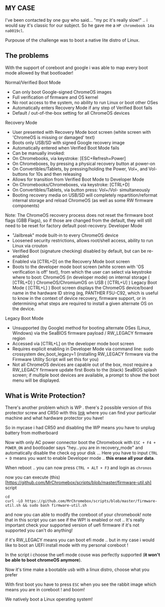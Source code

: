 ## MY CASE


I've been contacted by one guy who said... "my pc it's really slow!" .. i would say it's classic for our subject.
So he gave me a 
`HP chromebook 14a na0019cl`.

Purpouse of the challenge was to boot a native lite distro of Linux.



## The problems 


With the support of coreboot and google i was able to map every boot mode allowed by that bootloader!


Normal/Verified Boot Mode

-    Can only boot Google-signed ChromeOS images
-    Full verification of firmware and OS kernel
-    No root access to the system, no ability to run Linux or boot other OSes
-    Automatically enters Recovery Mode if any step of Verified Boot fails
-    Default / out-of-the-box setting for all ChromeOS devices

Recovery Mode

-    User presented with Recovery Mode boot screen (white screen with 'ChromeOS is missing or damaged' text)
-    Boots only USB/SD with signed Google recovery image
-    Automatically entered when Verified Boot Mode fails
-    Can be manually invoked:
-    On Chromebooks, via keystroke: [ESC+Refresh+Power]
-    On Chromeboxes, by pressing a physical recovery button at power-on
-    On Convertibles/Tablets, by pressing/holding the Power, Vol+, and Vol- buttons for 10s and then releasing
-    Allows for transition from Verified Boot Mode to Developer Mode
-    On Chromebooks/Chromeboxes, via keystroke: [CTRL+D]
-    On Convertibles/Tablets, via button press: Vol+/Vol- simultaneously
-    Booting recovery media on USB/SD will completely repartition/reformat internal storage and reload ChromeOS (as well as some RW firmware components)

Note: The ChromeOS recovery process does not reset the firmware boot flags (GBB Flags), so if those are changed from the default, they will still need to be reset for factory default post-recovery.
Developer Mode

-    "Jailbreak" mode built-in to every ChromeOS device
-    Loosened security restrictions, allows root/shell access, ability to run Linux via crouton
-    Verified Boot (signature checking) disabled by default, but can be re-enabled
-    Enabled via [CTRL+D] on the Recovery Mode boot screen
-    Boots to the developer mode boot screen (white screen with 'OS verification is off' text), from which the user can select via keystroke where to boot:
       ChromeOS (in developer mode) on internal storage ( [CTRL+D] )
       ChromeOS/ChromiumOS on USB ( [CTRL+U] )
       Legacy Boot Mode ( [CTRL+L] )
    Boot screen displays the ChromeOS device/board name in the hardware ID string (eg, PANTHER F5U-C92, which is useful to know in the context of device recovery, firmware support, or in determining what steps are required to install a given alternate OS on the device.

Legacy Boot Mode

-    Unsupported (by Google) method for booting alternate OSes (Linux, Windows) via the SeaBIOS firmware payload / RW_LEGACY firmware region
-    Accessed via [CTRL+L] on the developer mode boot screen
-    Requires explicit enabling in Developer Mode via command line: sudo crossystem dev_boot_legacy=1 (installing RW_LEGACY firmware via the Firmware Utility Script will set this for you)
-    Not all ChromeOS devices are capable out of the box, most require a RW_LEGACY firmware update first
    Boots to the (black) SeaBIOS splash screen; if multiple boot devices are available, a prompt to show the boot menu will be displayed.





## What is Write Protection?


There's another problem which is WP . there's 2 possible version of this protector screw and CR50
with this [link]("https://mrchromebox.tech/#devices") where you can find your particular machine and what hardware protector you have!


So in mycase i had CR50 and disabling the WP means you have to unplug battery from motherboard


Now with only AC power connector boot the Chromebook with `ESC + F4 + POWER_ON` and bootloader says "hey...you are in recovery_mode" and automatically disable the check og your disk ...
Here you have to input `CTRL + D` means you want to enable Developer mode .. **this erase all your data**.

When reboot .. you can now press `CTRL + ALT + F3` and login as `chronos`


now you can execute (this)[https://github.com/MrChromebox/scripts/blob/master/firmware-util.sh] script 

```
cd
curl -LO https://github.com/MrChromebox/scripts/blob/master/firmware-util.sh && sudo bash firmware-util.sh
```

and now you can able to modify the coreboot of your chromebook! note that in this script you can see if the WP! is enabled or not ..
It's really important check your supported version of uefi firmware if it's not supported you can't do anything! 

if it's RW_LEGACY means you can boot efi mode .. but in my case i would like to boot an UEFI install mode with my personal coreboot !

In the script i choose the uefi mode couse was perfectly supported (**it won't be able to boot chromeOS anymore**).


Now it's time make a bootable usb with a linux distro, choose what you prefer

With first boot you have to press `ESC` when you see the rabbit image which means you are in coreboot ! 
and boom! 

We natively boot a Linux operating system!

